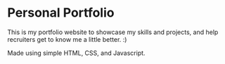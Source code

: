# Personal Portfolio

This is my portfolio website to showcase my skills and projects, and help recruiters get to know me a little better. :)

Made using simple HTML, CSS, and Javascript.